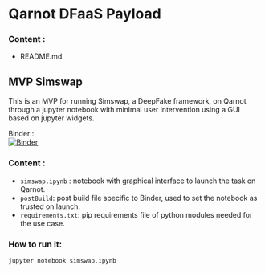# Qarnot DFaaS Payload

### Content :

* README.md

## MVP Simswap 

This is an MVP for running Simswap, a DeepFake framework, on Qarnot through a jupyter notebook with minimal user intervention using a GUI based on jupyter widgets.


Binder :   
[![Binder](https://mybinder.org/badge_logo.svg)](https://mybinder.org/v2/gh/gnebie/dfaas-qarnot/simswap?urlpath=%2Ftree%2Fsimswap.ipynb)


### Content :

* `simswap.ipynb` : notebook with graphical interface to launch the task on Qarnot.
* `postBuild`: post build file specific to Binder, used to set the notebook as trusted on launch.
* `requirements.txt`: pip requirements file of python modules needed for the use case.


### How to run it:

```bash
jupyter notebook simswap.ipynb
```
